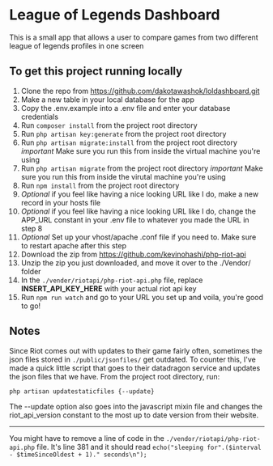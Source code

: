 # League of Legends Dashboard
This is a small app that allows a user to compare games from two different league of legends profiles in one screen

## To get this project running locally
1. Clone the repo from https://github.com/dakotawashok/loldashboard.git
2. Make a new table in your local database for the app
3. Copy the .env.example into a .env file and enter your database credentials
4. Run `composer install` from the project root directory
5. Run `php artisan key:generate` from the project root directory
6. Run `php artisan migrate:install` from the project root directory *important* Make sure you run this from inside the virtual machine you're using
7. Run `php artisan migrate` from the project root directory *important* Make sure you run this from inside the virutal machine you're using
7. Run `npm install` from the project root directory
8. *Optional* if you feel like having a nice looking URL like I do, make a new record in your hosts file
9. *Optional* if you feel like having a nice looking URL like I do, change the APP_URL constant in your .env file to whatever you made the URL in step 8
10. *Optional* Set up your vhost/apache .conf file if you need to. Make sure to restart apache after this step
11. Download the zip from https://github.com/kevinohashi/php-riot-api
12. Unzip the zip you just downloaded, and move it over to the ./Vendor/ folder
13. In the `./vender/riotapi/php-riot-api.php` file, replace __INSERT_API_KEY_HERE__ with your actual riot api key
11. Run `npm run watch` and go to your URL you set up and voila, you're good to go!

## Notes

Since Riot comes out with updates to their game fairly often, sometimes the json files stored in `./public/jsonfiles/` 
get outdated. To counter this, I've made a quick little script that goes to their datadragon service and updates the json 
files that we have. From the project root directory, run: 

`php artisan updatestaticfiles {--update}`

The --update option also goes into the javascript mixin file and changes the riot_api_version constant to the most up to 
date version from their website.

***

You might have to remove a line of code in the `./vendor/riotapi/php-riot-api.php` file. It's line 381 and it should 
read `echo("sleeping for".($interval - $timeSinceOldest + 1)." seconds\n");`